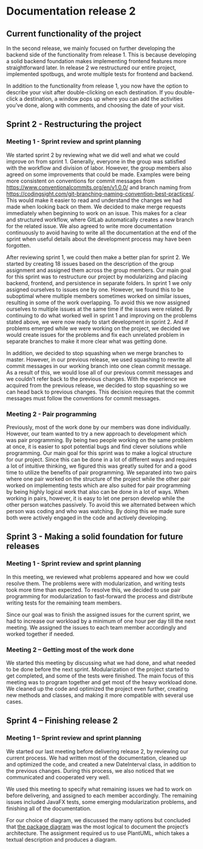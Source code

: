 # Documentation release 2

## Current functionality of the project

In the second release, we mainly focused on further developing the backend side of the functionality from release 1. This is because developing a solid backend foundation makes implementing frontend features more straightforward later. In release 2 we restructured our entire project, implemented spotbugs, and wrote multiple tests for frontend and backend.

In addition to the functionality from release 1, you now have the option to describe your visit after double-clicking on each destination. If you double-click a destination, a window pops up where you can add the activities you’ve done, along with comments, and choosing the date of your visit.

## Sprint 2 - Restructuring the project

### Meeting 1 - Sprint review and sprint planning

We started sprint 2 by reviewing what we did well and what we could improve on from sprint 1. Generally, everyone in the group was satisfied with the workflow and division of labor. However, the group members also agreed on some improvements that could be made. Examples were being more consistent on conventions for commit messages from https://www.conventionalcommits.org/en/v1.0.0/ and branch naming from https://codingsight.com/git-branching-naming-convention-best-practices/. This would make it easier to read and understand the changes we had made when looking back on them. We decided to make merge requests immediately when beginning to work on an issue. This makes for a clear and structured workflow, where GitLab automatically creates a new branch for the related issue.
We also agreed to write more documentation continuously to avoid having to write all the documentation at the end of the sprint when useful details about the development process may have been forgotten.

After reviewing sprint 1, we could then make a better plan for sprint 2. We started by creating 18 issues based on the description of the group assignment and assigned them across the group members. Our main goal for this sprint was to restructure our project by modularizing and placing backend, frontend, and persistence in separate folders. In sprint 1 we only assigned ourselves to issues one by one. However, we found this to be suboptimal where multiple members sometimes worked on similar issues, resulting in some of the work overlapping. To avoid this we now assigned ourselves to multiple issues at the same time if the issues were related. By continuing to do what worked well in sprint 1 and improving on the problems stated above, we were now ready to start development in sprint 2. And if problems emerged while we were working on the project, we decided we would create issues for the problems and fix each unrelated problem in separate branches to make it more clear what was getting done.

In addition, we decided to stop squashing when we merge branches to master. However, in our previous release, we used squashing to rewrite all commit messages in our working branch into one clean commit message. As a result of this, we would lose all of our previous commit messages and we couldn’t refer back to the previous changes. With the experience we acquired from the previous release, we decided to stop squashing so we can head back to previous changes. This decision requires that the commit messages must follow the conventions for commit messages.

### Meeting 2 - Pair programming

Previously, most of the work done by our members was done individually. However, our team wanted to try a new approach to development which was pair programming. By being two people working on the same problem at once, it is easier to spot potential bugs and find clever solutions while programming. Our main goal for this sprint was to make a logical structure for our project. Since this can be done in a lot of different ways and requires a lot of intuitive thinking, we figured this was greatly suited for and a good time to utilize the benefits of pair programming. We separated into two pairs where one pair worked on the structure of the project while the other pair worked on implementing tests which are also suited for pair programming by being highly logical work that also can be done in a lot of ways. When working in pairs, however, it is easy to let one person develop while the other person watches passively. To avoid this we alternated between which person was coding and who was watching. By doing this we made sure both were actively engaged in the code and actively developing.

## Sprint 3 - Making a solid foundation for future releases

### Meeting 1 - Sprint review and sprint planning

In this meeting, we reviewed what problems appeared and how we could resolve them. The problems were with modularization, and writing tests took more time than expected. To resolve this, we decided to use pair programming for modularization to fast-forward the process and distribute writing tests for the remaining team members.

Since our goal was to finish the assigned issues for the current sprint, we had to increase our workload by a minimum of one hour per day till the next meeting. We assigned the issues to each team member accordingly and worked together if needed.

### Meeting 2 – Getting most of the work done

We started this meeting by discussing what we had done, and what needed to be done before the next sprint. Modularization of the project started to get completed, and some of the tests were finished. The main focus of this meeting was to program together and get most of the heavy workload done. We cleaned up the code and optimized the project even further, creating new methods and classes, and making it more compatible with several use cases.

## Sprint 4 – Finishing release 2

### Meeting 1 – Sprint review and sprint planning

We started our last meeting before delivering release 2, by reviewing our current process. We had written most of the documentation, cleaned up and optimized the code, and created a new DateInterval class, in addition to the previous changes. During this process, we also noticed that we communicated and cooperated very well.

We used this meeting to specify what remaining issues we had to work on before delivering, and assigned to each member accordingly. The remaining issues included JavaFX tests, some emerging modularization problems, and finishing all of the documentation.

For our choice of diagram, we discussed the many options but concluded that [the package diagram](docs/packageDiagram.plantuml) was the most logical to document the project’s architecture. The assignment required us to use PlantUML, which takes a textual description and produces a diagram.
